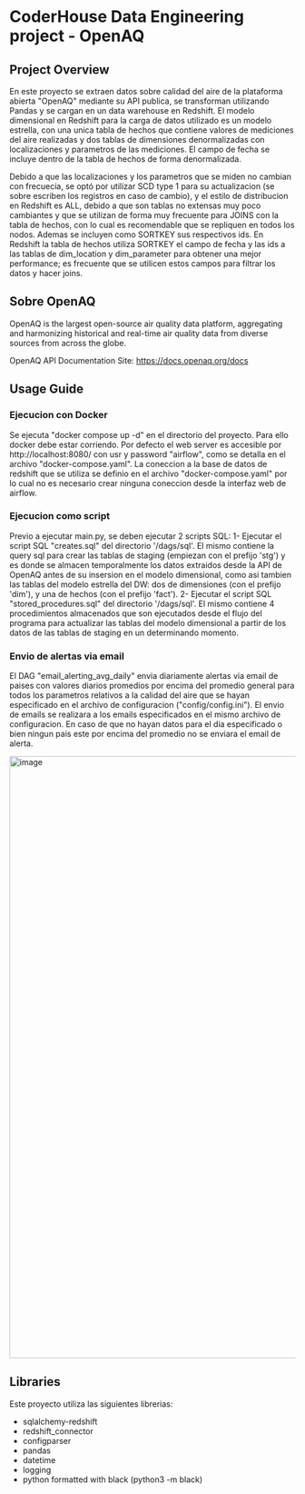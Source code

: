 # CoderHouse Data Engineering project - OpenAQ

## Project Overview
En este proyecto se extraen datos sobre calidad del aire de la plataforma abierta "OpenAQ" mediante su API publica, se transforman utilizando Pandas y se cargan en un data warehouse en Redshift.
El modelo dimensional en Redshift para la carga de datos utilizado es un modelo estrella, con una unica tabla de hechos que contiene valores de mediciones del aire realizadas y dos tablas de dimensiones denormalizadas con localizaciones y parametros de las mediciones.
El campo de fecha se incluye dentro de la tabla de hechos de forma denormalizada.

Debido a que las localizaciones y los parametros que se miden no cambian con frecuecia, se optó por utilizar SCD type 1 para su actualizacion (se sobre escriben los registros en caso de cambio), y el estilo de distribucion en Redshift es ALL, debido a que son tablas no extensas muy poco cambiantes y que se utilizan de forma muy frecuente para JOINS con la tabla de hechos, con lo cual es recomendable que se repliquen en todos los nodos. Ademas se incluyen como SORTKEY sus respectivos ids.
En Redshift la tabla de hechos utiliza SORTKEY el campo de fecha y las ids a las tablas de dim_location y dim_parameter para obtener una mejor performance; es frecuente que se utilicen estos campos para filtrar los datos y hacer joins.


## Sobre OpenAQ
OpenAQ is the largest open-source air quality data platform, aggregating and harmonizing historical and real-time air quality data from diverse sources from across the globe.

OpenAQ API Documentation Site: https://docs.openaq.org/docs

## Usage Guide
### Ejecucion con Docker
Se ejecuta "docker compose up -d" en el directorio del proyecto. Para ello docker debe estar corriendo.
Por defecto el web server es accesible por http://localhost:8080/ con usr y password "airflow", como se detalla en el archivo "docker-compose.yaml".
La coneccion a la base de datos de redshift que se utiliza se definio en el archivo "docker-compose.yaml" por lo cual no es necesario crear ninguna coneccion desde la interfaz web de airflow.

### Ejecucion como script
Previo a ejecutar main.py, se deben ejecutar 2 scripts SQL:
1- Ejecutar el script SQL "creates.sql" del directorio '/dags/sql'. El mismo contiene la query sql para crear las tablas de staging (empiezan con el prefijo 'stg') y es donde se almacen temporalmente los datos extraidos desde la API de OpenAQ antes de su insersion en el modelo dimensional, como asi tambien las tablas del modelo estrella del DW: dos de dimensiones (con el prefijo 'dim'), y una de hechos (con el prefijo 'fact').
2- Ejecutar el script SQL "stored_procedures.sql" del directorio '/dags/sql'. El mismo contiene 4 procedimientos almacenados que son ejecutados desde el flujo del programa para actualizar las tablas del modelo dimensional a partir de los datos de las tablas de staging en un determinando momento.

### Envio de alertas via email
El DAG "email_alerting_avg_daily" envia diariamente alertas via email de paises con valores diarios promedios por encima del promedio general para todos los parametros relativos a la calidad del aire que se hayan especificado en el archivo de configuracion ("config/config.ini"). El envio de emails se realizara a los emails especificados en el mismo archivo de configuracion.
En caso de que no hayan datos para el dia especificado o bien ningun pais este por encima del promedio no se enviara el email de alerta.

<img width="1060" alt="image" src="https://github.com/nicolasvinciguerra/CoderHouse_DE_Project/assets/21110963/45444600-6753-40c3-a7a3-d98a5d71a777">

## Libraries
Este proyecto utiliza las siguientes librerias:
- sqlalchemy-redshift
- redshift_connector
- configparser
- pandas
- datetime
- logging
- python formatted with black (python3 -m black)
